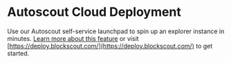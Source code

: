 # Autoscout Cloud Deployment

Use our Autoscout self-service launchpad to spin up an explorer instance in minutes. [Learn more about this feature](../using-blockscout/autoscout.md) or visit [https://deploy.blockscout.com/](https://deploy.blockscout.com/) to get started.
